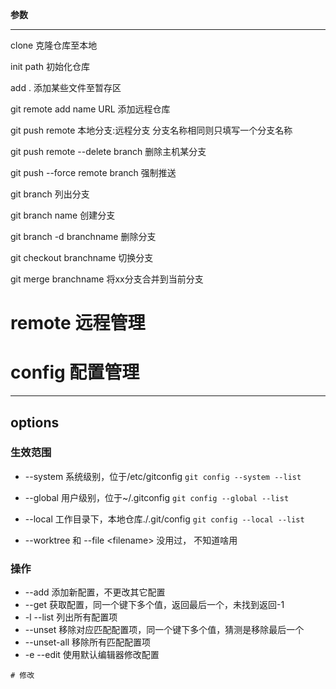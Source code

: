 
**参数**
***
clone 
	克隆仓库至本地

init path
	初始化仓库

add .
	添加某些文件至暂存区

git remote add name URL
	添加远程仓库

git push remote 本地分支:远程分支
	分支名称相同则只填写一个分支名称

git push remote --delete branch
	删除主机某分支

git push --force remote branch
	强制推送

git branch
	列出分支

git branch name
	创建分支

git branch -d branchname
	删除分支

git checkout branchname
	切换分支

git merge branchname
	将xx分支合并到当前分支

# remote 远程管理

# config 配置管理
***
## options

### 生效范围
- --system 系统级别，位于/etc/gitconfig
`git config --system --list`

- --global 用户级别，位于~/.gitconfig
`git config --global --list`

- --local 工作目录下，本地仓库./.git/config
`git config --local --list`

- --worktree 和 --file \<filename\>
没用过， 不知道啥用

### 操作
- --add 添加新配置，不更改其它配置
- --get 获取配置，同一个键下多个值，返回最后一个，未找到返回-1
- -l --list 列出所有配置项
- --unset 移除对应匹配配置项，同一个键下多个值，猜测是移除最后一个
- --unset-all 移除所有匹配配置项
- -e --edit 使用默认编辑器修改配置

```git
# 修改
```